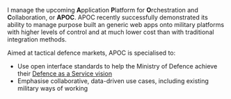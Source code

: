 I manage the upcoming **A**pplication **P**latform for **O**rchestration and **C**ollaboration, or **APOC**. APOC recently successfully demonstrated its ability to manage purpose built an generic web apps onto military platforms with higher levels of control and at much lower cost than with traditional integration methods.

Aimed at tactical defence markets, APOC is specialised to:
- Use open interface standards to help the Ministry of Defence achieve their [Defence as a Service vision](https://www.gov.uk/government/publications/digital-and-information-technologies-strategy/digital-and-information-technologies-strategy)
- Emphasise collaborative, data-driven use cases, including existing military ways of working